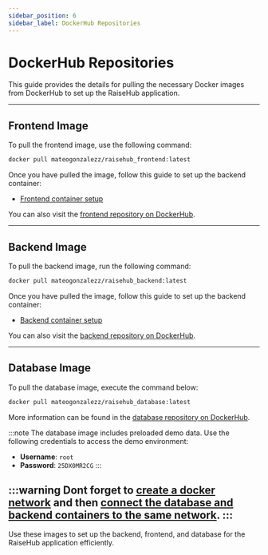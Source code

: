 ```yaml
---
sidebar_position: 6
sidebar_label: DockerHub Repositories
---
```


# DockerHub Repositories

This guide provides the details for pulling the necessary Docker images from DockerHub to set up the RaiseHub application.

---

## Frontend Image

To pull the frontend image, use the following command:

```bash
docker pull mateogonzalezz/raisehub_frontend:latest
```

Once you have pulled the image, follow this guide to set up the backend container:
 - [Frontend container setup](fe_container.md#creating-and-running-the-docker-container)

You can also visit the [frontend repository on DockerHub](https://hub.docker.com/r/mateogonzalezz/raisehub_frontend).

---

## Backend Image

To pull the backend image, run the following command:

```bash
docker pull mateogonzalezz/raisehub_backend:latest
```

Once you have pulled the image, follow this guide to set up the backend container:
 - [Backend container setup](be_container.md#creating-and-running-the-docker-container)

You can also visit the [backend repository on DockerHub](https://hub.docker.com/r/mateogonzalezz/raisehub_backend).

---

## Database Image

To pull the database image, execute the command below:

```bash
docker pull mateogonzalezz/raisehub_database:latest
```

More information can be found in the [database repository on DockerHub](https://hub.docker.com/r/mateogonzalezz/raisehub_database).

:::note
The database image includes preloaded demo data. Use the following credentials to access the demo environment:
- **Username**: `root`  
- **Password**: `25DX0MR2CG`
:::

:::warning
Dont forget to [create a docker network](brigde_config.md) and then [connect the database and backend containers to the same network](connect_to_network.md).
:::
---

Use these images to set up the backend, frontend, and database for the RaiseHub application efficiently.